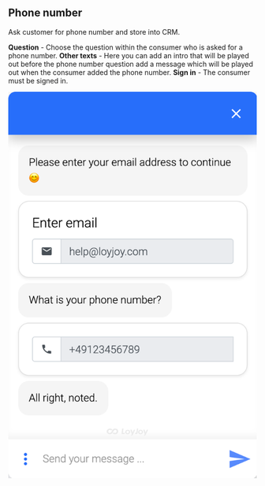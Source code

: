 ## Phone number

Ask customer for phone number and store into CRM.

**Question** - Choose the question within the consumer who is asked for a phone number.
**Other texts** - Here you can add an intro that will be played out before the phone number question add a message which will be played out when the consumer added the phone number.
**Sign in** - The consumer must be signed in.

![phone_demo](phone_demo.png)
